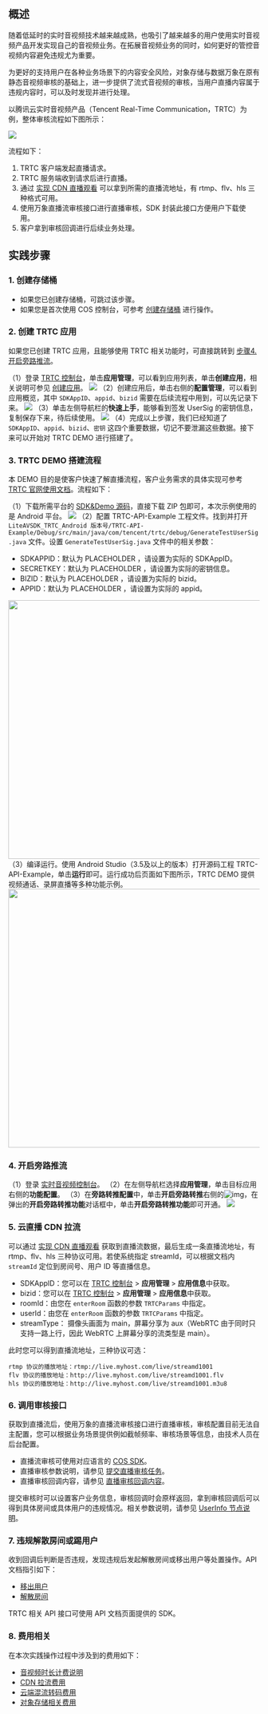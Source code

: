 

## 概述

随着低延时的实时音视频技术越来越成熟，也吸引了越来越多的用户使用实时音视频产品开发实现自己的音视频业务。在拓展音视频业务的同时，如何更好的管控音视频内容避免违规尤为重要。

为更好的支持用户在各种业务场景下的内容安全风险，对象存储与数据万象在原有静态音视频审核的基础上，进一步提供了流式音视频的审核，当用户直播内容属于违规内容时，可以及时发现并进行处理。

以腾讯云实时音视频产品（Tencent Real-Time Communication，TRTC）为例，整体审核流程如下图所示：

![](https://qcloudimg.tencent-cloud.cn/raw/d4aad5897e217133ee01da1399033126.png)

流程如下：

1. TRTC 客户端发起直播请求。
2. TRTC 服务端收到请求后进行直播。
3. 通过 [实现 CDN 直播观看](https://cloud.tencent.com/document/product/647/16826) 可以拿到所需的直播流地址，有 rtmp、flv、hls 三种格式可用。
4. 使用万象直播流审核接口进行直播审核，SDK 封装此接口方便用户下载使用。
5. 客户拿到审核回调进行后续业务处理。

## 实践步骤

### 1. 创建存储桶
- 如果您已创建存储桶，可跳过该步骤。
- 如果您是首次使用 COS 控制台，可参考 [创建存储桶](https://cloud.tencent.com/document/product/436/13309) 进行操作。



### 2. 创建 TRTC 应用

如果您已创建 TRTC 应用，且能够使用 TRTC 相关功能时，可直接跳转到 [步骤4. 开启旁路推流](#4)。

（1）登录 [TRTC 控制台](https://console.cloud.tencent.com/trtc)，单击**应用管理**，可以看到应用列表，单击**创建应用**，相关说明可参见 [创建应用](https://cloud.tencent.com/document/product/647/50493)。
  ![](https://qcloudimg.tencent-cloud.cn/raw/136541b1d562d4f221ec9be857f61e78.png)
（2）创建应用后，单击右侧的**配置管理**，可以看到应用概览，其中 `SDKAppID`、`appid`、`bizid` 需要在后续流程中用到，可以先记录下来。
  ![](https://qcloudimg.tencent-cloud.cn/raw/65da6d2bd9fba3cdc18ffe4ce636135d.png)
（3）单击左侧导航栏的**快速上手**，能够看到签发 UserSig 的密钥信息，复制保存下来，待后续使用。
  ![](https://qcloudimg.tencent-cloud.cn/raw/c2f1d34a393b26884f2cb338e39518b9.png)
（4）完成以上步骤，我们已经知道了 `SDKAppID`、`appid`、`bizid`、`密钥` 这四个重要数据，切记不要泄漏这些数据。接下来可以开始对 TRTC DEMO 进行搭建了。



### 3. TRTC DEMO 搭建流程

本 DEMO 目的是使客户快速了解直播流程，客户业务需求的具体实现可参考 [TRTC 官网使用文档](https://cloud.tencent.com/document/product/647)。流程如下：

（1）下载所需平台的 [SDK&Demo 源码](https://console.cloud.tencent.com/trtc/helpcenter)，直接下载 ZIP 包即可，本次示例使用的是 Android 平台。
![](https://qcloudimg.tencent-cloud.cn/raw/4b0b6b3a718ed47f87da912d4e27e128.png)
（2）配置 TRTC-API-Example 工程文件。找到并打开 `LiteAVSDK_TRTC_Android 版本号/TRTC-API-Example/Debug/src/main/java/com/tencent/trtc/debug/GenerateTestUserSig.java` 文件。设置 `GenerateTestUserSig.java` 文件中的相关参数：
 - SDKAPPID：默认为 PLACEHOLDER ，请设置为实际的 SDKAppID。
 - SECRETKEY：默认为 PLACEHOLDER ，请设置为实际的密钥信息。
 - BIZID：默认为 PLACEHOLDER ，请设置为实际的 bizid。
 - APPID：默认为 PLACEHOLDER ，请设置为实际的 appid。
<img style="width:518px; max-width: inherit;" src="https://qcloudimg.tencent-cloud.cn/raw/4fbf3547ccb1ed2f60b8fd89c0ce236e.png" />
（3）编译运行。使用 Android Studio（3.5及以上的版本）打开源码工程 TRTC-API-Example，单击<strong>运行</strong>即可。运行成功后页面如下图所示，TRTC DEMO 提供视频通话、录屏直播等多种功能示例。<br>
<img style="width:518px; max-width: inherit;" src="https://qcloudimg.tencent-cloud.cn/raw/39e35346a1072f30e6736800ba1c0159.png" />


[](id:4)

### 4. 开启旁路推流

（1）登录 [实时音视频控制台](https://console.cloud.tencent.com/trtc)。
（2）在左侧导航栏选择**应用管理**，单击目标应用右侧的**功能配置**。
（3）在**旁路转推配置**中，单击**开启旁路转推**右侧的![img](https://main.qcloudimg.com/raw/5f58afe211aa033037e5c0b793023b49.png)，在弹出的**开启旁路转推功能**对话框中，单击**开启旁路转推功能**即可开通。
![](https://qcloudimg.tencent-cloud.cn/raw/eace3daf2690b61e0d493a1f1846b0a2.png)



### 5. 云直播 CDN 拉流

可以通过 [实现 CDN 直播观看](https://cloud.tencent.com/document/product/647/16826) 获取到直播流数据，最后生成一条直播流地址，有 rtmp、flv、hls 三种协议可用。若使系统指定 streamId，可以根据文档内 `streamId` 定位到房间号、用户 ID 等直播信息。

- SDKAppID：您可以在 [TRTC 控制台](https://console.cloud.tencent.com/trtc/app) > **应用管理** > **应用信息**中获取。
- bizid：您可以在 [TRTC 控制台](https://console.cloud.tencent.com/trtc/app) > **应用管理** > **应用信息**中获取。
- roomId：由您在 `enterRoom` 函数的参数 `TRTCParams` 中指定。
- userId：由您在 `enterRoom` 函数的参数 `TRTCParams` 中指定。
- streamType： 摄像头画面为 main，屏幕分享为 aux（WebRTC 由于同时只支持一路上行，因此 WebRTC 上屏幕分享的流类型是 main）。

此时您可以得到直播流地址，三种协议可选：

```
rtmp 协议的播放地址：rtmp://live.myhost.com/live/streamd1001
flv 协议的播放地址：http://live.myhost.com/live/streamd1001.flv
hls 协议的播放地址：http://live.myhost.com/live/streamd1001.m3u8
```



### 6. 调用审核接口

获取到直播流后，使用万象的直播流审核接口进行直播审核，审核配置目前无法自主配置，您可以根据业务场景提供例如截帧频率、审核场景等信息，由技术人员在后台配置。

- 直播流审核可使用对应语言的 [COS SDK](https://cloud.tencent.com/document/product/436/6474)。
- 直播审核参数说明，请参见 [提交直播审核任务](https://cloud.tencent.com/document/product/436/76260)。
- 直播审核回调内容，请参见 [直播审核回调内容](https://cloud.tencent.com/document/product/436/76267)。

提交审核时可以设置客户业务信息，审核回调时会原样返回，拿到审核回调后可以得到具体房间或具体用户的违规情况。相关参数说明，请参见 [UserInfo 节点说明](https://cloud.tencent.com/document/product/436/76260#.E8.AF.B7.E6.B1.82)。

### 7. 违规解散房间或踢用户

收到回调后判断是否违规，发现违规后发起解散房间或移出用户等处置操作。API 文档指引如下：

- [移出用户](https://cloud.tencent.com/document/product/647/40496)
- [解散房间](https://cloud.tencent.com/document/product/647/50089)

TRTC 相关 API 接口可使用 API 文档页面提供的 SDK。

### 8. 费用相关
在本次实践操作过程中涉及到的费用如下：
- [音视频时长计费说明](https://cloud.tencent.com/document/product/647/44248)
- [CDN 拉流费用](https://cloud.tencent.com/document/product/267/34175)
- [云端混流转码费用](https://cloud.tencent.com/document/product/647/49446)
- [对象存储相关费用](https://cloud.tencent.com/document/product/436/53482)
